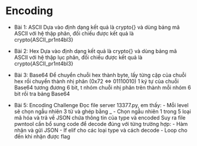 # Encoding
- Bài 1: ASCII
    Dựa vào định dạng kết quả là crypto{} và dùng bảng mã ASCII với hệ thập phân, đối chiếu được kết quả là crypto{ASCII_pr1nt4bl3}

- Bài 2: Hex
    Dựa vào định dạng kết quả là crypto{} và dùng bảng mã ASCII với hệ thập lục phân, đối chiếu được kết quả là crypto{ASCII_pr1nt4bl3}

- Bài 3: Base64
     Để chuyển chuỗi hex thành byte, lấy từng cặp của chuỗi hex rồi chuyển thành nhị phân (0x72 <=> 01110010)
     1 ký tự của chuỗi Base64 tương đương 6 bit, t nhóm chuỗi nhị phân trên thành mỗi nhóm 6 bit rồi tra bảng Base64
            
- Bài 5: Encoding Challenge
    Đọc file server 13377.py, em thấy:
        - Mỗi level sẽ chọn ngẫu nhiên 3 từ và ghép bằng _
        - Chọn ngẫu nhiên 1 trong 5 loại mã hóa và trả về JSON chứa thông tin của type và encoded
    Suy ra file pwntool cần bổ sung code để decode đúng với từng trường hợp:
        - Hàm nhận và gửi JSON
        - If elif cho các loại type và cách decode
        - Loop cho đến khi nhận được flag